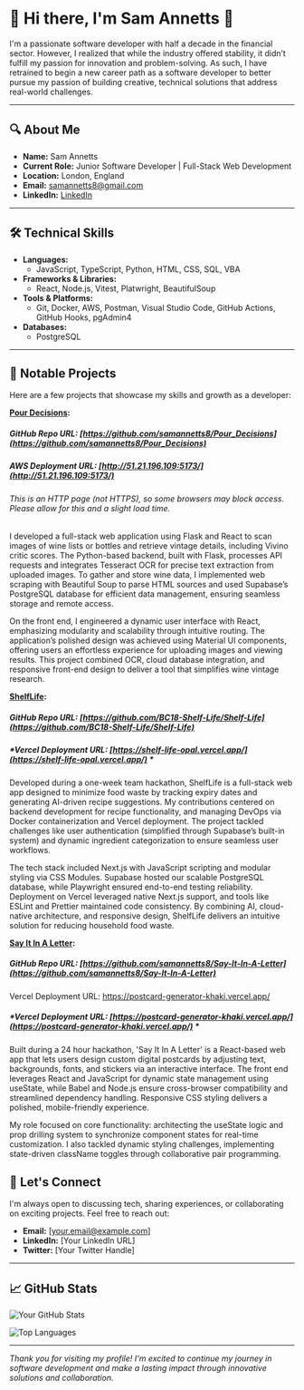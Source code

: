 # 👋 Hi there, I'm Sam Annetts 👋

I'm a passionate software developer with half a decade in the financial sector. However, I realized that while the industry offered stability, it didn’t fulfill my passion for innovation and problem-solving. As such, I have retrained to begin a new career path as a software developer to better pursue my passion of building creative, technical solutions that address real-world challenges.

---

## 🔍 About Me

- **Name:** Sam Annetts
- **Current Role:** Junior Software Developer | Full-Stack Web Development
- **Location:** London, England
- **Email:** samannetts8@gmail.com
- **LinkedIn:** [LinkedIn](https://www.linkedin.com/in/sam-annetts-cfa-a9743b163/)

---

## 🛠️ Technical Skills

- **Languages:**  
  - JavaScript, TypeScript, Python, HTML, CSS, SQL, VBA
- **Frameworks & Libraries:**  
  - React, Node.js, Vitest, Platwright, BeautifulSoup
- **Tools & Platforms:**  
  - Git, Docker, AWS, Postman, Visual Studio Code, GitHub Actions, GitHub Hooks, pgAdmin4
- **Databases:**  
  - PostgreSQL

---

## 📂 Notable Projects

Here are a few projects that showcase my skills and growth as a developer:

**[Pour Decisions](http://51.21.196.109:5173/):**

##### *GitHub Repo URL: [https://github.com/samannetts8/Pour_Decisions](https://github.com/samannetts8/Pour_Decisions)* #####

##### *AWS Deployment URL: [http://51.21.196.109:5173/](http://51.21.196.109:5173/)* #####

###### This is an HTTP page (not HTTPS), so some browsers may block access. Please allow for this and a slight load time. ######

I developed a full-stack web application using Flask and React to scan images of wine lists or bottles and retrieve vintage details, including Vivino critic scores. The Python-based backend, built with Flask, processes API requests and integrates Tesseract OCR for precise text extraction from uploaded images. To gather and store wine data, I implemented web scraping with Beautiful Soup to parse HTML sources and used Supabase’s PostgreSQL database for efficient data management, ensuring seamless storage and remote access.

On the front end, I engineered a dynamic user interface with React, emphasizing modularity and scalability through intuitive routing. The application’s polished design was achieved using Material UI components, offering users an effortless experience for uploading images and viewing results. This project combined OCR, cloud database integration, and responsive front-end design to deliver a tool that simplifies wine vintage research.

**[ShelfLife](https://shelf-life-opal.vercel.app/):**

##### *GitHub Repo URL: [https://github.com/BC18-Shelf-Life/Shelf-Life](https://github.com/BC18-Shelf-Life/Shelf-Life)* #####

##### *Vercel Deployment URL: [https://shelf-life-opal.vercel.app/](https://shelf-life-opal.vercel.app/) * #####

Developed during a one-week team hackathon, ShelfLife is a full-stack web app designed to minimize food waste by tracking expiry dates and generating AI-driven recipe suggestions. My contributions centered on backend development for recipe functionality, and managing DevOps via Docker containerization and Vercel deployment. The project tackled challenges like user authentication (simplified through Supabase’s built-in system) and dynamic ingredient categorization to ensure seamless user workflows.

The tech stack included Next.js with JavaScript scripting and modular styling via CSS Modules. Supabase hosted our scalable PostgreSQL database, while Playwright ensured end-to-end testing reliability. Deployment on Vercel leveraged native Next.js support, and tools like ESLint and Prettier maintained code consistency. By combining AI, cloud-native architecture, and responsive design, ShelfLife delivers an intuitive solution for reducing household food waste.

**[Say It In A Letter](https://postcard-generator-khaki.vercel.app/):**

##### *GitHub Repo URL: [https://github.com/samannetts8/Say-It-In-A-Letter](https://github.com/samannetts8/Say-It-In-A-Letter)* #####

Vercel Deployment URL: https://postcard-generator-khaki.vercel.app/ 

##### *Vercel Deployment URL: [https://postcard-generator-khaki.vercel.app/](https://postcard-generator-khaki.vercel.app/) * #####

Built during a 24 hour hackathon, 'Say It In A Letter' is a React-based web app that lets users design custom digital postcards by adjusting text, backgrounds, fonts, and stickers via an interactive interface. The front end leverages React and JavaScript for dynamic state management using useState, while Babel and Node.js ensure cross-browser compatibility and streamlined dependency handling. Responsive CSS styling delivers a polished, mobile-friendly experience.

My role focused on core functionality: architecting the useState logic and prop drilling system to synchronize component states for real-time customization. I also tackled dynamic styling challenges, implementing state-driven className toggles through collaborative pair programming.


## 🤝 Let's Connect

I'm always open to discussing tech, sharing experiences, or collaborating on exciting projects. Feel free to reach out:

- **Email:** [your.email@example.com]
- **LinkedIn:** [Your LinkedIn URL]
- **Twitter:** [Your Twitter Handle]

---

## 📈 GitHub Stats

![Your GitHub Stats](https://github-readme-stats.vercel.app/api?username=[YourUsername]&show_icons=true&theme=radical)

![Top Languages](https://github-readme-stats.vercel.app/api/top-langs/?username=[YourUsername]&layout=compact&theme=radical)

---

*Thank you for visiting my profile! I'm excited to continue my journey in software development and make a lasting impact through innovative solutions and collaboration.*
